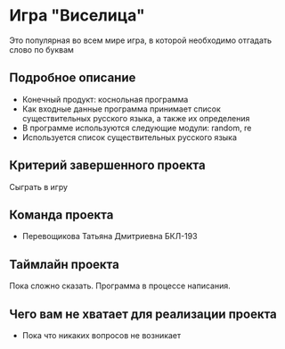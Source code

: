 # Игра "Виселица"

Это популярная во всем мире игра, в которой необходимо отгадать слово по буквам

## Подробное описание

- Конечный продукт: коснольная программа
- Как входные данные программа принимает список существительных русского языка, а также их определения
- В программе используются следующие модули: random, re 
- Используется список существительных русского языка

## Критерий завершенного проекта

Сыграть в игру

## Команда проекта

- Перевощикова Татьяна Дмитриевна БКЛ-193

## Таймлайн проекта

Пока сложно сказать. Программа в процессе написания.

## Чего вам не хватает для реализации проекта

- Пока что никаких вопросов не возникает 

